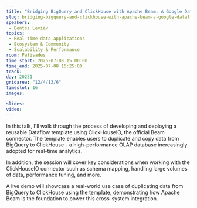 ```yaml
---
title: "Bridging BigQuery and ClickHouse with Apache Beam: A Google Dataflow Template for Batch Ingestion"
slug: bridging-bigquery-and-clickhouse-with-apache-beam-a-google-dataflow-template-for-batch-ingestion
speakers:
 - Bentsi Leviav
topics:
 - Real-time data applications
 - Ecosystem & Community
 - Scalability & Performance
room: Palisades
time_start: 2025-07-08 15:00:00
time_end: 2025-07-08 15:25:00
track: 
day: 20251
gridarea: "12/4/13/6"
timeslot: 16 
images: 

slides:
video:
---
```


In this talk, I'll walk through the process of developing and deploying a reusable Dataflow template using ClickHouseIO, the official Beam connector. The template enables users to duplicate and copy data from BigQuery to ClickHouse - a high-performance OLAP database increasingly adopted for real-time analytics.

In addition, the session will cover key considerations when working with the ClickHouseIO connector such as schema mapping, handling large volumes of data, performance tuning, and more.

A live demo will showcase a real-world use case of duplicating data from BigQuery to ClickHouse using the template, demonstrating how Apache Beam is the foundation to power this cross-system integration.